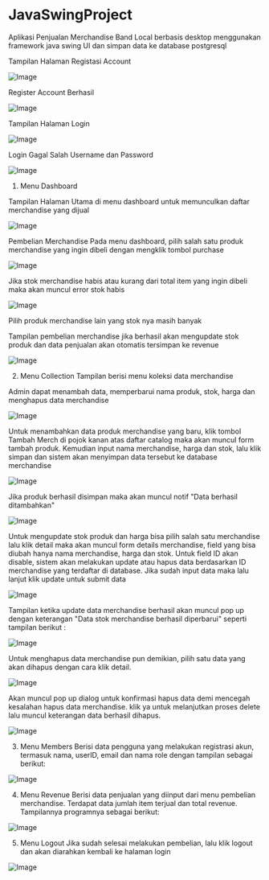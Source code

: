 ﻿# JavaSwingProject
 Aplikasi Penjualan Merchandise Band Local berbasis desktop menggunakan framework java swing UI dan simpan data ke database postgresql

Tampilan Halaman Registasi Account

![Image](https://github.com/user-attachments/assets/4ae8a0a5-21c5-420a-94e7-0bb1a2658ee1)

Register Account Berhasil

![Image](https://github.com/user-attachments/assets/09aaddc8-6cd0-40da-865e-f91f454add38)

Tampilan Halaman Login

![Image](https://github.com/user-attachments/assets/143cb786-d545-41c4-9eaa-feadbf98f236)

Login Gagal Salah Username dan Password

![Image](https://github.com/user-attachments/assets/6765bb4b-d31d-4d59-b4f1-9fabf752b578)

1. Menu Dashboard

Tampilan Halaman Utama di menu dashboard untuk memunculkan daftar merchandise yang dijual

![Image](https://github.com/user-attachments/assets/5ebb2bc2-55a7-4857-a973-3f21890837f7)

Pembelian Merchandise
Pada menu dashboard, pilih salah satu produk merchandise yang ingin dibeli dengan mengklik tombol purchase

![Image](https://github.com/user-attachments/assets/f13973ab-8a02-4735-80f1-9f2adad02edd)

Jika stok merchandise habis atau kurang dari total item yang ingin dibeli maka akan muncul error stok habis

![Image](https://github.com/user-attachments/assets/489fbc65-7b67-4720-9e20-9900d4a96657)

Pilih produk merchandise lain yang stok nya masih banyak

Tampilan pembelian merchandise jika berhasil akan mengupdate stok produk dan data penjualan akan otomatis tersimpan ke revenue

![Image](https://github.com/user-attachments/assets/c661d324-11e9-4e7d-8bdb-a01d4cdd2558)

2. Menu Collection
Tampilan berisi menu koleksi data merchandise

Admin dapat menambah data, memperbarui nama produk, stok, harga dan menghapus data merchandise 

![Image](https://github.com/user-attachments/assets/70df884f-3e5a-417a-b79c-2c6163b742be)

Untuk menambahkan data produk merchandise yang baru, klik tombol Tambah Merch di pojok kanan atas daftar catalog maka akan muncul form tambah produk.
Kemudian input nama merchandise, harga dan stok, lalu klik simpan dan sistem akan menyimpan data tersebut ke database merchandise 

![Image](https://github.com/user-attachments/assets/665b4f72-65fc-4471-aa16-8cc9a62615d0)

Jika produk berhasil disimpan maka akan muncul notif "Data berhasil ditambahkan"

![Image](https://github.com/user-attachments/assets/6f63a619-e935-45ad-912e-1f7073a685d5)

Untuk mengupdate stok produk dan harga bisa pilih salah satu merchandise lalu klik detail maka akan muncul form details merchandise, 
field yang bisa diubah hanya nama merchandise, harga dan stok. Untuk field ID akan disable, sistem akan melakukan update atau hapus data 
berdasarkan ID merchandise yang terdaftar di database.  Jika sudah input data maka lalu lanjut klik update untuk submit data

![Image](https://github.com/user-attachments/assets/5d56e2f8-72dc-453e-bb79-0065d45aed5e)

Tampilan ketika update data merchandise berhasil akan muncul pop up dengan keterangan "Data stok merchandise berhasil diperbarui" seperti tampilan berikut :

![Image](https://github.com/user-attachments/assets/fd3b0bc6-94f9-4764-a147-36427f2fde37)

Untuk menghapus data merchandise pun demikian, pilih satu data yang akan dihapus dengan cara klik detail. 

![Image](https://github.com/user-attachments/assets/48d4280e-becf-40f9-9907-7e467e71c8d6)

Akan muncul pop up dialog untuk konfirmasi hapus data demi mencegah kesalahan hapus data merchandise. klik ya untuk melanjutkan proses delete lalu muncul keterangan data berhasil dihapus.

![Image](https://github.com/user-attachments/assets/4c82ae8f-a09f-43ee-8807-23f3ba230a09)

3. Menu Members
Berisi data pengguna yang melakukan registrasi akun, termasuk nama, userID, email dan nama role dengan tampilan sebagai berikut:

![Image](https://github.com/user-attachments/assets/a31f3313-0404-45e7-bf2b-359f87d06a6b)

4. Menu Revenue
Berisi data penjualan yang diinput dari menu pembelian merchandise. Terdapat data jumlah item terjual dan total revenue. 
Tampilannya programnya sebagai berikut:

![Image](https://github.com/user-attachments/assets/ac7bc471-2721-43c8-bf36-8187588812ed)

5. Menu Logout
Jika sudah selesai melakukan pembelian, lalu klik logout dan akan diarahkan kembali ke halaman login

![Image](https://github.com/user-attachments/assets/c672281a-5a17-4d1e-a50d-ed26fbfc3fc6)

